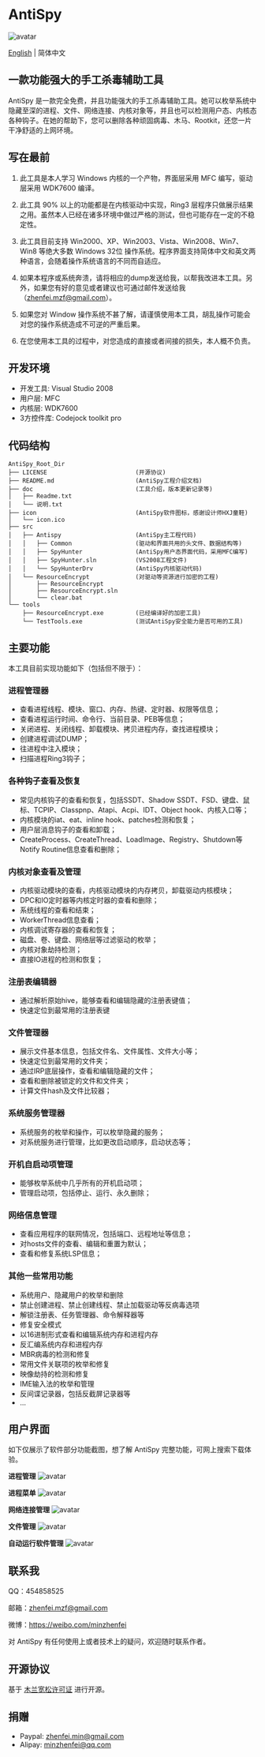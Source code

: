 # AntiSpy

![avatar](icon/icon.ico)

[English](./README.md) | 简体中文

## 一款功能强大的手工杀毒辅助工具

AntiSpy 是一款完全免费，并且功能强大的手工杀毒辅助工具。她可以枚举系统中隐藏至深的进程、文件、网络连接、内核对象等，并且也可以检测用户态、内核态各种钩子。在她的帮助下，您可以删除各种顽固病毒、木马、Rootkit，还您一片干净舒适的上网环境。

## 写在最前

1. 此工具是本人学习 Windows 内核的一个产物，界面层采用 MFC 编写，驱动层采用 WDK7600 编译。

2. 此工具 90% 以上的功能都是在内核驱动中实现，Ring3 层程序只做展示结果之用。虽然本人已经在诸多环境中做过严格的测试，但也可能存在一定的不稳定性。

3. 此工具目前支持 Win2000、XP、Win2003、Vista、Win2008、Win7、Win8 等绝大多数 Windows 32位 操作系统。程序界面支持简体中文和英文两种语言，会随着操作系统语言的不同而自适应。

4. 如果本程序或系统奔溃，请将相应的dump发送给我，以帮我改进本工具。另外，如果您有好的意见或者建议也可通过邮件发送给我（zhenfei.mzf@gmail.com）。

5. 如果您对 Window 操作系统不甚了解，请谨慎使用本工具，胡乱操作可能会对您的操作系统造成不可逆的严重后果。                

6. 在您使用本工具的过程中，对您造成的直接或者间接的损失，本人概不负责。

## 开发环境

* 开发工具: Visual Studio 2008
* 用户层: MFC
* 内核层: WDK7600
* 3方控件库: Codejock toolkit pro

## 代码结构

```
AntiSpy_Root_Dir
├── LICENSE                         (开源协议)
├── README.md                       (AntiSpy工程介绍文档)
├── doc                             (工具介绍，版本更新记录等)
│   ├── Readme.txt 
│   └── 说明.txt
├── icon                            (AntiSpy软件图标，感谢设计师HXJ童鞋)
│   └── icon.ico
├── src                               
│   ├── Antispy                     (AntiSpy主工程代码)
│   │   ├── Common                  (驱动和界面共用的头文件、数据结构等)
│   │   ├── SpyHunter               (AntiSpy用户态界面代码，采用MFC编写)
│   │   ├── SpyHunter.sln           (VS2008工程文件)
│   │   └── SpyHunterDrv            (AntiSpy内核驱动代码)
│   └── ResourceEncrypt             (对驱动等资源进行加密的工程)
│       ├── ResourceEncrypt
│       ├── ResourceEncrypt.sln
│       └── clear.bat
└── tools
    ├── ResourceEncrypt.exe         (已经编译好的加密工具)
    └── TestTools.exe               (测试AntiSpy安全能力是否可用的工具)
```

## 主要功能

本工具目前实现功能如下（包括但不限于）：

### 进程管理器
* 查看进程线程、模块、窗口、内存、热键、定时器、权限等信息；
* 查看进程运行时间、命令行、当前目录、PEB等信息；
* 关闭进程、关闭线程、卸载模块、拷贝进程内存，查找进程模块；
* 创建进程调试DUMP；
* 往进程中注入模块；
* 扫描进程Ring3钩子；

### 各种钩子查看及恢复
* 常见内核钩子的查看和恢复，包括SSDT、Shadow SSDT、FSD、键盘、鼠标、TCPIP、Classpnp、Atapi、Acpi、IDT、Object hook、内核入口等；
* 内核模块的iat、eat、inline hook、patches检测和恢复；
* 用户层消息钩子的查看和卸载；
* CreateProcess、CreateThread、LoadImage、Registry、Shutdown等Notify Routine信息查看和删除；

### 内核对象查看及管理
* 内核驱动模块的查看，内核驱动模块的内存拷贝，卸载驱动内核模块；
* DPC和IO定时器等内核定时器的查看和删除；
* 系统线程的查看和结束；
* WorkerThread信息查看；
* 内核调试寄存器的查看和恢复；
* 磁盘、卷、键盘、网络层等过滤驱动的枚举；
* 内核对象劫持检测；
* 直接IO进程的检测和恢复；

### 注册表编辑器
* 通过解析原始hive，能够查看和编辑隐藏的注册表键值；
* 快速定位到最常用的注册表键

### 文件管理器
* 展示文件基本信息，包括文件名、文件属性、文件大小等；
* 快速定位到最常用的文件夹；
* 通过IRP底层操作，查看和编辑隐藏的文件；
* 查看和删除被锁定的文件和文件夹；
* 计算文件hash及文件比较器；

### 系统服务管理器
* 系统服务的枚举和操作，可以枚举隐藏的服务；
* 对系统服务进行管理，比如更改启动顺序，启动状态等；

### 开机自启动项管理
* 能够枚举系统中几乎所有的开机启动项；
* 管理启动项，包括停止、运行、永久删除；

### 网络信息管理
* 查看应用程序的联网情况，包括端口、远程地址等信息；
* 对hosts文件的查看、编辑和重置为默认；
* 查看和修复系统LSP信息；

### 其他一些常用功能
* 系统用户、隐藏用户的枚举和删除
* 禁止创建进程、禁止创建线程、禁止加载驱动等反病毒选项
* 解锁注册表、任务管理器、命令解释器等
* 修复安全模式
* 以16进制形式查看和编辑系统内存和进程内存
* 反汇编系统内存和进程内存
* MBR病毒的检测和修复
* 常用文件关联项的枚举和修复
* 映像劫持的检测和修复
* IME输入法的枚举和管理
* 反间谍记录器，包括反截屏记录器等
* ...

## 用户界面

如下仅展示了软件部分功能截图，想了解 AntiSpy 完整功能，可网上搜索下载体验。

**进程管理**
![avatar](images/process_tree.png)

**进程菜单**
![avatar](images/process_menu.png)

**网络连接管理**
![avatar](images/network.png)

**文件管理**
![avatar](images/file_manager.png)

**自动运行软件管理**
![avatar](images/autorun.png)

## 联系我

QQ：454858525

邮箱：zhenfei.mzf@gmail.com

微博：https://weibo.com/minzhenfei

对 AntiSpy 有任何使用上或者技术上的疑问，欢迎随时联系作者。

## 开源协议

基于 [木兰宽松许可证](https://license.coscl.org.cn/MulanPSL/) 进行开源。

## 捐赠

* Paypal: zhenfei.min@gmail.com
* Alipay: minzhenfei@qq.com